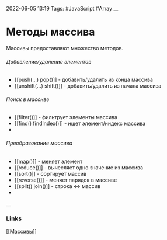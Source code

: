 2022-06-05 13:19
Tags: #JavaScript #Array
__
# Методы массива
Массивы предоставляют множество методов.

###### Добавление/удаление элементов
- [[push(...) pop()]] - добавить/удалить из конца массива
- [[unshift(...) shift()]] - добавить/удалить из начала массива


###### Поиск в массиве
- [[filter()]] - фильтрует элементы массива
- [[find() findIndex()]] - ищет элемент/индекс массива
- 


###### Преобразование массива
- [[map()]] - меняет элемент
- [[reduce()]] - вычесляет одно значение из массива
- [[sort()]] - сортирует массив
- [[reverse()]] - меняет парядок в массиве
- [[split() join()]] - строка <-> массив
- 

__
### Links
[[Массивы]]